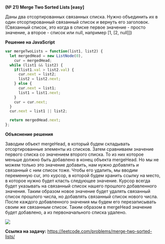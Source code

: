 **(№ 21) Merge Two Sorted Lists [easy]**

Даны два отсортированных связанных списка.
Нужно объединить их в один отсортированный связанный список и вернуть его заголовок.  
(Связанный список, это когда в списке первое значение - просто значение, а второе - список или null, например [1, [2, null]])

**Решение на JavaScript**

```javascript
var mergeTwoLists = function(list1, list2) {
  let mergedHead = new ListNode(0),
    cur = mergedHead;
  while (list1 && list2) {
    if(list1.val > list2.val) {
      cur.next = list2;
      list2 = list2.next;
    } else {
      cur.next = list1;
      list1 = list1.next;
    }
    cur = cur.next;
  }
  cur.next = list1 || list2;

  return mergedHead.next;
};
```

**Объяснение решения**

Заводим объект mergeHead, в который будем складывать отсортированные элементы из списков. Затем сравниваем значение первого списка со значением второго списка. То из них которое меньше должно быть добавлено в конец объекта mergeHead. Но мы не можем только это значение добавить, нам нужно добавлять и связанный с ним список тоже. Чтобы его удалить, мы вводим переменную cur, это курсор, в которой будем хранить ссылку на место, в которое нужно будет класть следующее значение. Курсор всегда будет указывать на связанный список нашего прошлого добавленного значения. Таким образом новое значение будет удалять связанный список прошлого числа, но добавлять связанный список нового числа. После каждого добавленного значения мы будем его перезаписывать своим же связанным список. Таким образом в mergeHead значение будет добавлено, а из первоначального списка удалено.

![](https://cushaaay.ru/leetcode/0021.png)

**Ссылка на задачу:** https://leetcode.com/problems/merge-two-sorted-lists/